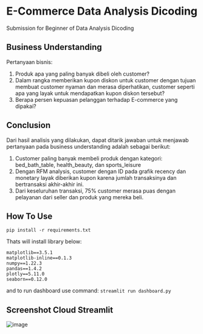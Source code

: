 # E-Commerce Data Analysis Dicoding
Submission for Beginner of Data Analysis Dicoding

## Business Understanding

Pertanyaan bisnis:
1. Produk apa yang paling banyak dibeli oleh customer?
2. Dalam rangka memberikan kupon diskon untuk customer dengan tujuan membuat customer nyaman dan merasa diperhatikan, customer seperti apa yang layak untuk mendapatkan kupon diskon tersebut?
3. Berapa persen kepuasan pelanggan terhadap E-commerce yang dipakai?

## Conclusion

Dari hasil analisis yang dilakukan, dapat ditarik jawaban untuk menjawab pertanyaan pada business understanding adalah sebagai berikut:
1. Customer paling banyak membeli produk dengan kategori: bed_bath_table, health_beauty, dan sports_leisure
2. Dengan RFM analysis, customer dengan ID pada grafik recency dan monetary layak diberikan kupon karena jumlah transaksinya dan bertransaksi akhir-akhir ini.
3. Dari keseluruhan transaksi, 75% customer merasa puas dengan pelayanan dari seller dan produk yang mereka beli.

## How To Use
```pip install -r requirements.txt```

Thats will install library below:
```
matplotlib==3.5.1
matplotlib-inline==0.1.3
numpy==1.22.3
pandas==1.4.2
plotly==5.11.0
seaborn==0.12.0
```
and to run dashboard use command:
```streamlit run dashboard.py```

## Screenshot Cloud Streamlit
![image](https://github.com/technisekai/e-commerce-data-analysis/assets/54144923/8af030ed-61fb-4b09-bf6a-2eee2ef25c85)
